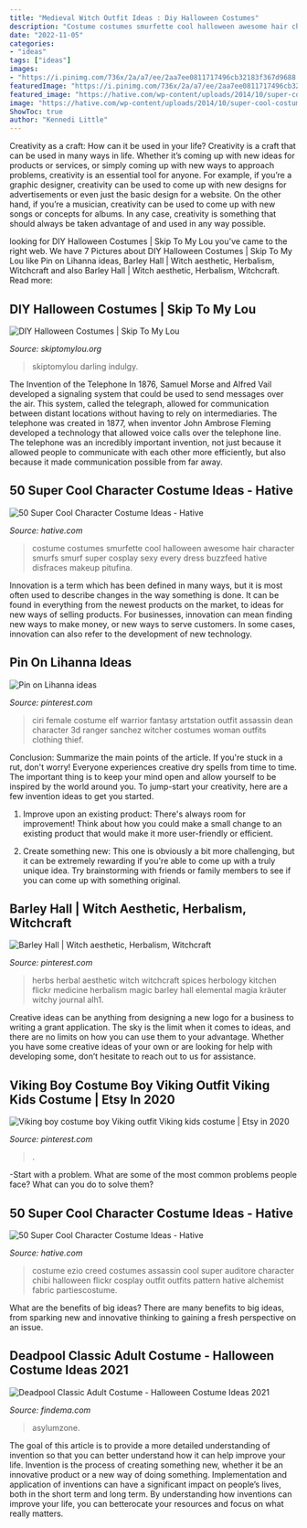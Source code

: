 ```yaml
---
title: "Medieval Witch Outfit Ideas : Diy Halloween Costumes"
description: "Costume costumes smurfette cool halloween awesome hair character smurfs smurf super cosplay sexy every dress buzzfeed hative disfraces makeup pitufina"
date: "2022-11-05"
categories:
- "ideas"
tags: ["ideas"]
images:
- "https://i.pinimg.com/736x/2a/a7/ee/2aa7ee0811717496cb32183f367d9688.jpg"
featuredImage: "https://i.pinimg.com/736x/2a/a7/ee/2aa7ee0811717496cb32183f367d9688.jpg"
featured_image: "https://hative.com/wp-content/uploads/2014/10/super-cool-costume-ideas/33-smurfette-costume.jpg"
image: "https://hative.com/wp-content/uploads/2014/10/super-cool-costume-ideas/34-ezio-costume.jpg"
ShowToc: true
author: "Kennedi Little"
---
```



Creativity as a craft: How can it be used in your life?
Creativity is a craft that can be used in many ways in life. Whether it’s coming up with new ideas for products or services, or simply coming up with new ways to approach problems, creativity is an essential tool for anyone. For example, if you’re a graphic designer, creativity can be used to come up with new designs for advertisements or even just the basic design for a website. On the other hand, if you’re a musician, creativity can be used to come up with new songs or concepts for albums. In any case, creativity is something that should always be taken advantage of and used in any way possible.

	

		
looking for DIY Halloween Costumes | Skip To My Lou you've came to the right web. We have 7 Pictures about DIY Halloween Costumes | Skip To My Lou like Pin on Lihanna ideas, Barley Hall | Witch aesthetic, Herbalism, Witchcraft and also Barley Hall | Witch aesthetic, Herbalism, Witchcraft. Read more:
		
    
## DIY Halloween Costumes | Skip To My Lou

<img loading=lazy src="https://www.skiptomylou.org/wp-content/uploads/2014/10/no-sew-witch-costume-skiptomylou-2.jpg" onerror="this.onerror=null;this.src='https://tse1.mm.bing.net/th?id=OIP.AhDGPe4bvhuPCkiKD5YMPwHaLH&amp;pid=15.1';" alt="DIY Halloween Costumes | Skip To My Lou">

_Source: skiptomylou.org_

>skiptomylou darling indulgy. 

	

The Invention of the Telephone
In 1876, Samuel Morse and Alfred Vail developed a signaling system that could be used to send messages over the air. This system, called the telegraph, allowed for communication between distant locations without having to rely on intermediaries. The telephone was created in 1877, when inventor John Ambrose Fleming developed a technology that allowed voice calls over the telephone line. The telephone was an incredibly important invention, not just because it allowed people to communicate with each other more efficiently, but also because it made communication possible from far away.

    
## 50 Super Cool Character Costume Ideas - Hative

<img loading=lazy src="https://hative.com/wp-content/uploads/2014/10/super-cool-costume-ideas/33-smurfette-costume.jpg" onerror="this.onerror=null;this.src='https://tse3.mm.bing.net/th?id=OIP.cEExjpPPCuDd2QGurNYOwQHaLH&amp;pid=15.1';" alt="50 Super Cool Character Costume Ideas - Hative">

_Source: hative.com_

>costume costumes smurfette cool halloween awesome hair character smurfs smurf super cosplay sexy every dress buzzfeed hative disfraces makeup pitufina. 

	

Innovation is a term which has been defined in many ways, but it is most often used to describe changes in the way something is done. It can be found in everything from the newest products on the market, to ideas for new ways of selling products. For businesses, innovation can mean finding new ways to make money, or new ways to serve customers. In some cases, innovation can also refer to the development of new technology.

    
## Pin On Lihanna Ideas

<img loading=lazy src="https://i.pinimg.com/736x/2a/a7/ee/2aa7ee0811717496cb32183f367d9688.jpg" onerror="this.onerror=null;this.src='https://tse2.mm.bing.net/th?id=OIP.L6nfseLsZGtRUIhriQasHQHaNK&amp;pid=15.1';" alt="Pin on Lihanna ideas">

_Source: pinterest.com_

>ciri female costume elf warrior fantasy artstation outfit assassin dean character 3d ranger sanchez witcher costumes woman outfits clothing thief. 

	

Conclusion: Summarize the main points of the article.
If you're stuck in a rut, don't worry! Everyone experiences creative dry spells from time to time. The important thing is to keep your mind open and allow yourself to be inspired by the world around you. To jump-start your creativity, here are a few invention ideas to get you started.
1. Improve upon an existing product: There's always room for improvement! Think about how you could make a small change to an existing product that would make it more user-friendly or efficient.

2. Create something new: This one is obviously a bit more challenging, but it can be extremely rewarding if you're able to come up with a truly unique idea. Try brainstorming with friends or family members to see if you can come up with something original.


    
## Barley Hall | Witch Aesthetic, Herbalism, Witchcraft

<img loading=lazy src="https://i.pinimg.com/736x/d5/9e/06/d59e068ae4754aa85b17df39023f131c.jpg" onerror="this.onerror=null;this.src='https://tse2.mm.bing.net/th?id=OIP.m_6Y8G-hbkuKjQxIpIaydQHaKz&amp;pid=15.1';" alt="Barley Hall | Witch aesthetic, Herbalism, Witchcraft">

_Source: pinterest.com_

>herbs herbal aesthetic witch witchcraft spices herbology kitchen flickr medicine herbalism magic barley hall elemental magia kräuter witchy journal alh1. 

	

Creative ideas can be anything from designing a new logo for a business to writing a grant application. The sky is the limit when it comes to ideas, and there are no limits on how you can use them to your advantage. Whether you have some creative ideas of your own or are looking for help with developing some, don’t hesitate to reach out to us for assistance.

    
## Viking Boy Costume Boy Viking Outfit Viking Kids Costume | Etsy In 2020

<img loading=lazy src="https://i.pinimg.com/736x/37/4e/2e/374e2e7f75a442eb8e41a9d2430a4316.jpg" onerror="this.onerror=null;this.src='https://tse4.mm.bing.net/th?id=OIP.fHABENf2BifvzTMCAbjcIgHaJ3&amp;pid=15.1';" alt="Viking boy costume boy Viking outfit Viking kids costume | Etsy in 2020">

_Source: pinterest.com_

>. 

	

-Start with a problem. What are some of the most common problems people face? What can you do to solve them? 

    
## 50 Super Cool Character Costume Ideas - Hative

<img loading=lazy src="https://hative.com/wp-content/uploads/2014/10/super-cool-costume-ideas/34-ezio-costume.jpg" onerror="this.onerror=null;this.src='https://tse3.mm.bing.net/th?id=OIP.1Ed13lbWFTyNVvBZ5fBPyAHaJ4&amp;pid=15.1';" alt="50 Super Cool Character Costume Ideas - Hative">

_Source: hative.com_

>costume ezio creed costumes assassin cool super auditore character chibi halloween flickr cosplay outfit outfits pattern hative alchemist fabric partiescostume. 

	

What are the benefits of big ideas?
There are many benefits to big ideas, from sparking new and innovative thinking to gaining a fresh perspective on an issue.

    
## Deadpool Classic Adult Costume - Halloween Costume Ideas 2021

<img loading=lazy src="https://findema.com/wp-content/uploads/2014/10/halloween_20146925.jpg" onerror="this.onerror=null;this.src='https://tse2.mm.bing.net/th?id=OIP.9AGC805HNMz6ptUDXEj-sQHaKl&amp;pid=15.1';" alt="Deadpool Classic Adult Costume - Halloween Costume Ideas 2021">

_Source: findema.com_

>asylumzone. 

	

The goal of this article is to provide a more detailed understanding of invention so that you can better understand how it can help improve your life.
Invention is the process of creating something new, whether it be an innovative product or a new way of doing something. Implementation and application of inventions can have a significant impact on people’s lives, both in the short term and long term. By understanding how inventions can improve your life, you can betterocate your resources and focus on what really matters.


